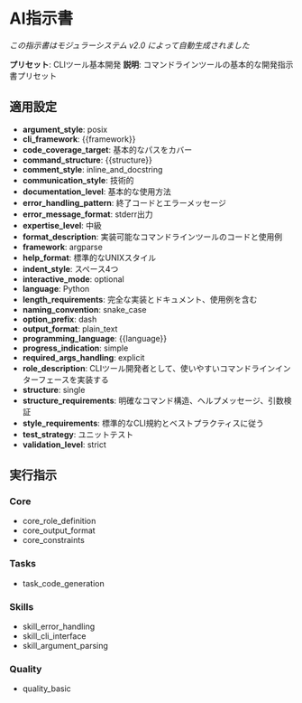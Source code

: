 <!-- 
  自動生成されたプリセット指示書
  プリセット: cli_tool_basic
  言語: ja
  生成日時: 2025-07-26 22:25:30
  生成スクリプト: scripts/generate-all-presets.sh
  
  ⚠️ このファイルは自動生成されます。直接編集しないでください。
  変更が必要な場合は、対応するモジュールまたはプリセット定義を編集してください。
-->

# AI指示書
*この指示書はモジュラーシステム v2.0 によって自動生成されました*

**プリセット**: CLIツール基本開発
**説明**: コマンドラインツールの基本的な開発指示書プリセット

## 適用設定

- **argument_style**: posix
- **cli_framework**: {{framework}}
- **code_coverage_target**: 基本的なパスをカバー
- **command_structure**: {{structure}}
- **comment_style**: inline_and_docstring
- **communication_style**: 技術的
- **documentation_level**: 基本的な使用方法
- **error_handling_pattern**: 終了コードとエラーメッセージ
- **error_message_format**: stderr出力
- **expertise_level**: 中級
- **format_description**: 実装可能なコマンドラインツールのコードと使用例
- **framework**: argparse
- **help_format**: 標準的なUNIXスタイル
- **indent_style**: スペース4つ
- **interactive_mode**: optional
- **language**: Python
- **length_requirements**: 完全な実装とドキュメント、使用例を含む
- **naming_convention**: snake_case
- **option_prefix**: dash
- **output_format**: plain_text
- **programming_language**: {{language}}
- **progress_indication**: simple
- **required_args_handling**: explicit
- **role_description**: CLIツール開発者として、使いやすいコマンドラインインターフェースを実装する
- **structure**: single
- **structure_requirements**: 明確なコマンド構造、ヘルプメッセージ、引数検証
- **style_requirements**: 標準的なCLI規約とベストプラクティスに従う
- **test_strategy**: ユニットテスト
- **validation_level**: strict

## 実行指示

### Core
- core_role_definition
- core_output_format
- core_constraints

### Tasks
- task_code_generation

### Skills
- skill_error_handling
- skill_cli_interface
- skill_argument_parsing

### Quality
- quality_basic